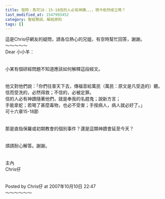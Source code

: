 ```yaml
---
title: 發問：馬可16：15-18信的人必有神蹟、、、，現今依然成立嗎？
last_modified_at: 1547993452
category: 聖經無誤、解經原則
tags: []
---
```


<p>這是Chris仔網友的疑問，請各位熱心的兄姐，有空時幫忙回答，謝謝。<br/><!--more-->～～～～～<br/>Dear 小小羊：<br/><br/><br/>小某有個研經問題不知道應該如何解釋這段經文。<br/><br/><br/>他又對他們說：「你們往普天下去，傳福音給萬民（萬民：原文是凡受造的）聽。 <br/>信而受洗的，必然得救；不信的，必被定罪。 <br/>信的人必有神蹟隨著他們，就是奉我的名趕鬼；說新方言； <br/>手能拿蛇；若喝了甚麼毒物，也必不受害；手按病人，病人就必好了。」 <br/>可十六章15-18節<br/><br/><br/>那是直指保羅或初期教會的個別事件？還是這類神蹟會延至今天？<br/><br/><br/>煩請耐心解答。謝謝。<br/><br/><br/>主內<br/>Chris仔<br/><br/><br/>Posted by Chris仔 at 2007年10月10日 22:47 <br/>～～～～～～<br/><br/><br/>
</p>